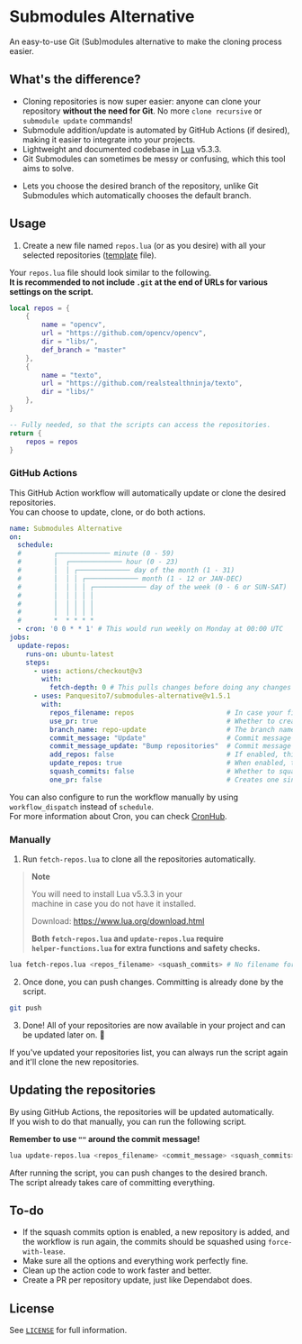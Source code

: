 # Submodules Alternative

An easy-to-use Git (Sub)modules alternative to make the cloning process easier.

## What's the difference?

- Cloning repositories is now super easier: anyone can clone your repository **without the need for Git**. No more `clone recursive` or `submodule update` commands!
- Submodule addition/update is automated by GitHub Actions (if desired), making it easier to integrate into your projects.
- Lightweight and documented codebase in [Lua](https://www.lua.org/) v5.3.3.
- Git Submodules can sometimes be messy or confusing, which this tool aims to solve.
<!-- - Easily specify which files are ignored at the moment of updating the repositories. This is very useful if you want to modify a repository/submodule. -->
- Lets you choose the desired branch of the repository, unlike Git Submodules which automatically chooses the default branch.

## Usage

1. Create a new file named `repos.lua` (or as you desire) with all your selected repositories ([template](https://github.com/Panquesito7/submodules-alternative/blob/main/repos-template.lua) file).

Your `repos.lua` file should look similar to the following.\
**It is recommended to not include `.git` at the end of URLs for various settings on the script.**

```lua
local repos = {
    {
        name = "opencv",
        url = "https://github.com/opencv/opencv",
        dir = "libs/",
        def_branch = "master"
    },
    {
        name = "texto",
        url = "https://github.com/realstealthninja/texto",
        dir = "libs/"
    },
}

-- Fully needed, so that the scripts can access the repositories.
return {
    repos = repos
}
```

### GitHub Actions

This GitHub Action workflow will automatically update or clone the desired repositories.\
You can choose to update, clone, or do both actions.

```yml
name: Submodules Alternative
on:
  schedule:
  #        ┌───────────── minute (0 - 59)
  #        │  ┌───────────── hour (0 - 23)
  #        │  │ ┌───────────── day of the month (1 - 31)
  #        │  │ │ ┌───────────── month (1 - 12 or JAN-DEC)
  #        │  │ │ │ ┌───────────── day of the week (0 - 6 or SUN-SAT)
  #        │  │ │ │ │
  #        │  │ │ │ │
  #        │  │ │ │ │
  #        *  * * * *
  - cron: '0 0 * * 1' # This would run weekly on Monday at 00:00 UTC
jobs:
  update-repos:
    runs-on: ubuntu-latest
    steps:
      - uses: actions/checkout@v3
        with:
          fetch-depth: 0 # This pulls changes before doing any changes
      - uses: Panquesito7/submodules-alternative@v1.5.1
        with:
          repos_filename: repos                       # In case your file is named `repos.lua`, you can leave it as `repos`.
          use_pr: true                                # Whether to create a pull request when updating/adding the repositories.
          branch_name: repo-update                    # The branch name to use (only if `use_pr` is enabled).
          commit_message: "Update"                    # Commit message used when adding new repositories.
          commit_message_update: "Bump repositories"  # Commit message used when updating all the repositories.
          add_repos: false                            # If enabled, this will clone all the repositories listed in your repos file.
          update_repos: true                          # When enabled, this will attempt to update all the repositories.
          squash_commits: false                       # Whether to squash all commits or not on every repository update/addition.
          one_pr: false                               # Creates one single PR for everything if enabled. Works only for `update_repos` if disabled.
```

You can also configure to run the workflow manually by using `workflow_dispatch` instead of `schedule`.\
For more information about Cron, you can check [CronHub](https://crontab.cronhub.io/).

### Manually

1. Run `fetch-repos.lua` to clone all the repositories automatically.

> **Note**
>
> You will need to install Lua v5.3.3 in your\
> machine in case you do not have it installed.
>
> Download: <https://www.lua.org/download.html>
>
> **Both `fetch-repos.lua` and `update-repos.lua` require\
> `helper-functions.lua` for extra functions and safety checks.**

```bash
lua fetch-repos.lua <repos_filename> <squash_commits> # No filename format required!
```

2. Once done, you can push changes. Committing is already done by the script.

```bash
git push
```

3. Done! All of your repositories are now available in your project and can be updated later on. 🎉

If you've updated your repositories list, you can always run the script again and it'll clone the new repositories.

## Updating the repositories

By using GitHub Actions, the repositories will be updated automatically.\
If you wish to do that manually, you can run the following script.

**Remember to use `""` around the commit message!**

```bash
lua update-repos.lua <repos_filename> <commit_message> <squash_commits> # No filename format required!
```

After running the script, you can push changes to the desired branch.\
The script already takes care of committing everything.

## To-do

- If the squash commits option is enabled, a new repository is added, and the workflow is run again, the commits should be squashed using `force-with-lease`.
- Make sure all the options and everything work perfectly fine.
- Clean up the action code to work faster and better.
- Create a PR per repository update, just like Dependabot does.

## License

See [`LICENSE`](LICENSE) for full information.

